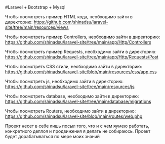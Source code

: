 #Laravel + Bootstrap + Mysql

Чтобы посмотреть пример HTML кода, необходимо зайти в директорию: https://github.com/shinadsu/laravel-site/tree/main/resources/views

Чтобы посмотреть пример Controllers, необходимо зайти в директорию: https://github.com/shinadsu/laravel-site/tree/main/app/Http/Controllers

Чтобы посмотреть пример Requests, необходимо зайти в директорию: https://github.com/shinadsu/laravel-site/tree/main/app/Http/Requests/Post 

Чтобы посмотреть CSS стили, необходимо зайти в директорию: https://github.com/shinadsu/laravel-site/blob/main/resources/css/app.css

Чтобы посмотреть js, необходимо зайти в директорию: https://github.com/shinadsu/laravel-site/tree/main/resources/js

Чтобы посмотреть database, необходимо зайти в директорию: https://github.com/shinadsu/laravel-site/tree/main/database/migrations

Чтобы посмотреть Routers, необходимо зайти в директорию: https://github.com/shinadsu/laravel-site/blob/main/routes/web.php

Проект несет в себе лишь посыл того, что и с чем яумею работать, конкретного деплоя и продвижения я делать не собираюсь. Проект будет дорабатываться по мере моих знаний
